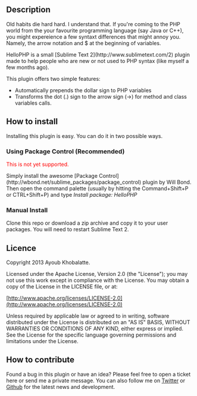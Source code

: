 ## Description

Old habits die hard hard. I understand that. If you're coming to the PHP world from the your favourite programming language (say Java or C++), you might expereience a few syntaxt differences that might annoy you. Namely, the arrow notation and $ at the beginning of variables.

<p>
	HelloPHP is a small [Sublime Text 2](http://www.sublimetext.com/2)
	plugin made to help people who are new or not used to PHP syntax (like myself a few months ago). 
</p>

This plugin offers two simple features:
<ul>
	<li>
		Automatically prepends the dollar sign to PHP variables
	</li>
	<li>
		Transforms the dot (.) sign to the arrow sign (->) for method and class variables calls.
	</li>
</ul>

## How to install
Installing this plugin is easy. You can do it in two possible ways.

<h3> Using Package Control (Recommended) </h3>

<p style='color: red'>This is not yet supported.</p>
<p>
	Simply install the awesome [Package Control](http://wbond.net/sublime_packages/package_control) plugin by Will Bond. 
	Then open the command palette (usually by hitting the Command+Shift+P or CTRL+Shift+P) and type <i>Install package: HelloPHP</i>
</p>

<h3> Manual Install </h3>

<p>
	Clone this repo or download a zip archive and copy it to your user packages. 
	You will need to restart Sublime Text 2.
</p>

## Licence
Copyright 2013 Ayoub Khobalatte.

Licensed under the Apache License, Version 2.0 (the "License"); you may not use this work except in compliance with the License. You may obtain a copy of the License in the LICENSE file, or at:

  [http://www.apache.org/licenses/LICENSE-2.0](http://www.apache.org/licenses/LICENSE-2.0)

Unless required by applicable law or agreed to in writing, software distributed under the License is distributed on an "AS IS" BASIS, WITHOUT WARRANTIES OR CONDITIONS OF ANY KIND, either express or implied. See the License for the specific language governing permissions and limitations under the License.

## How to contribute

Found a bug in this plugin or have an idea? Please feel free to open a ticket here or send me a private message. You can also follow me on [Twitter](https://twitter.com/rorchackh) or  [Github](https://github.com/rorchackh) for the latest news and development.